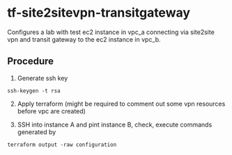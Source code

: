 # tf-site2sitevpn-transitgateway
Configures a lab with test ec2 instance in vpc_a connecting via site2site vpn and transit gateway to the ec2 instance in vpc_b. 

## Procedure

1. Generate ssh key
```shell
ssh-keygen -t rsa
```

2. Apply terraform (might be required to comment out some vpn resources before vpc are created)

3. SSH into instance A and pint instance B, check, execute commands generated by 
```
terraform output -raw configuration
```
